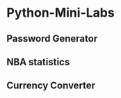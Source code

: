 <h1>Python-Mini-Labs</h1>
<h2>Password Generator</h2>
<h2>NBA statistics</h2>
<h2>Currency Converter</h2>
